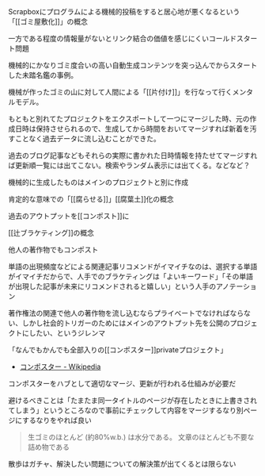 
Scrapboxにプログラムによる機械的投稿をすると居心地が悪くなるという「[[ゴミ屋敷化]]」の概念

一方である程度の情報量がないとリンク結合の価値を感じにくいコールドスタート問題

機械的にかなりゴミ度合いの高い自動生成コンテンツを突っ込んでからスタートした未踏名鑑の事例。

機械が作ったゴミの山に対して人間による「[[片付け]]」を行なって行くメンタルモデル。

もともと別れてたプロジェクトをエクスポートして一つにマージした時、元の作成日時は保持させられるので、生成してから時間をおいてマージすれば新着を汚すことなく過去データに流し込むことができた。

過去のブログ記事などもそれらの実際に書かれた日時情報を持たせてマージすれば更新順一覧には出てこない。検索やランダム表示には出てくる。などなど？

機械的に生成したものはメインのプロジェクトと別に作成

肯定的な意味での「[[腐らせる]]」[[腐葉土]]化の概念

過去のアウトプットを[[コンポスト]]に

[[辻ブラケティング]]の概念

他人の著作物でもコンポスト

単語の出現頻度などによる関連記事リコメンドがイマイチなのは、選択する単語がイマイチだからで、人手でのブラケティングは「よいキーワード」「その単語が出現した記事が未来にリコメンドされると嬉しい」という人手のアノテーション

著作権法の関連で他人の著作物を流し込むならプライベートでなければならない、しかし社会的トリガーのためにはメインのアウトプット先を公開のプロジェクトにしたい、というジレンマ

「なんでもかんでも全部入りの[[コンポスター]]privateプロジェクト」
- [コンポスター - Wikipedia](https://ja.wikipedia.org/wiki/%E3%82%B3%E3%83%B3%E3%83%9D%E3%82%B9%E3%82%BF%E3%83%BC)

コンポスターをハブとして適切なマージ、更新が行われる仕組みが必要だ

避けるべきことは「たまたま同一タイトルのページが存在したときに上書きされてしまう」というところなので事前にチェックして内容をマージするなり別ページにするなりをやれば良い

> 生ゴミのほとんど (約80%w.b.) は水分である。
文章のほとんども不要な詰め物である

散歩はガチャ、解決したい問題についての解決策が出てくるとは限らない
